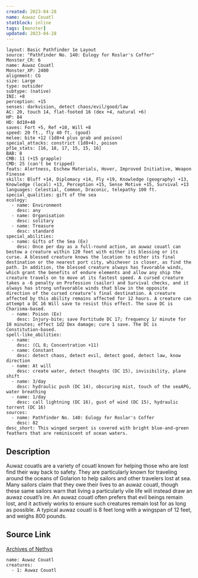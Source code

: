 ```yaml
---
created: 2023-04-28
name: Auwaz Couatl
statblock: inline
tags: [monster]
updated: 2023-04-28
---
```

```statblock
layout: Basic Pathfinder 1e Layout
source: "Pathfinder No. 140: Eulogy for Roslar's Coffer"
Monster_CR: 6
name: Auwaz Couatl
Monster_XP: 2400
alignment: CG
size: Large
type: outsider
subtype: (native)
INI: +8
perception: +15
senses: darkvision, detect chaos/evil/good/law
AC: 20, touch 14, flat-footed 16 (dex +4, natural +6)
HP: 84
HD: 8d10+40
saves: Fort +5, Ref +10, Will +8
speed: 20 ft., fly 40 ft. (good)
melee: bite +12 (1d8+4 plus grab and poison)
special_attacks: constrict (1d8+4), poison
pf1e_stats: [16, 18, 17, 15, 15, 16]
BAB: 8
CMB: 11 (+15 grapple)
CMD: 25 (can't be tripped)
feats: Alertness, Eschew Materials, Hover, Improved Initiative, Weapon Finesse
skills: Bluff +14, Diplomacy +14, Fly +19, Knowledge (geography) +13, Knowledge (local) +13, Perception +15, Sense Motive +15, Survival +13
languages: Celestial, Common, Draconic, telepathy 100 ft.
special_qualities: gift of the sea
ecology:
  - name: Environment
    desc: any
  - name: Organisation
    desc: solitary
  - name: Treasure
    desc: standard
special_abilities:
  - name: Gifts of the Sea (Ex)
    desc: Once per day as a full-round action, an auwaz couatl can bestow a creature within 120 feet with either its blessing or its curse. A blessed creature knows the location to either its final destination or the nearest port city, whichever is closer, as find the path. In addition, the blessed creature always has favorable winds, which grant the benefits of endure elements and allow any ship the creature travels on to move at its fastest speed. A cursed creature takes a -6 penalty on Profession (sailor) and Survival checks, and it always has strong unfavorable winds that blow in the opposite direction of the cursed creature’s final destination. A creature affected by this ability remains affected for 12 hours. A creature can attempt a DC 16 Will save to resist this effect. The save DC is Charisma-based.
  - name: Poison (Ex)
    desc: Injury-bite; save Fortitude DC 17; frequency 1/ minute for 10 minutes; effect 1d2 Dex damage; cure 1 save. The DC is Constitution-based.
spell-like_abilities:
  - name:
    desc: (CL 8; Concentration +11)
  - name: Constant
    desc: detect chaos, detect evil, detect good, detect law, know direction
  - name: At will
    desc: create water, detect thoughts (DC 15), invisibility, plane shift
  - name: 3/day
    desc: hydraulic push (DC 14), obscuring mist, touch of the seaAPG, water breathing
  - name: 1/day
    desc: call lightning (DC 16), gust of wind (DC 15), hydraulic torrent (DC 16)
sources:
  - name: Pathfinder No. 140: Eulogy for Roslar's Coffer
    desc: 82
desc_short: This winged serpent is covered with bright blue-and-green feathers that are reminiscent of ocean waters.
```
## Description
Auwaz couatls are a variety of couatl known for helping those who are lost find their way back to safety. They are particularly known for traveling around the oceans of Golarion to help sailors and other travelers lost at sea. Many sailors claim that they owe their lives to an auwaz couatl, though these same sailors warn that living a particularly vile life will instead draw an auwaz couatl’s ire. An auwaz couatl often prefers that evil beings remain lost, and it actively works to ensure such creatures remain lost for as long as possible. A typical auwaz couatl is 8 feet long with a wingspan of 12 feet, and weighs 800 pounds.
## Source Link
[Archives of Nethys](https://aonprd.com/MonsterDisplay.aspx?ItemName=Auwaz%20Couatl)
```encounter-table
name: Auwaz Couatl
creatures:
  - 1: Auwaz Couatl
```
